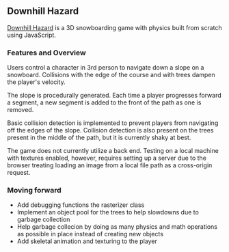 ## Downhill Hazard

[Downhill Hazard](https://axadn.github.io/downhill-hazard/public) is a 3D snowboarding game with physics built from scratch using JavaScript.


### Features and Overview
Users control a character in 3rd person to navigate down a slope on a snowboard.
Collisions with the edge of the course and with trees dampen the player's velocity.

The slope is procedurally generated. Each time a player progresses forward a segment,
a new segment is added to the front of the path as one is removed.

Basic collision detection is implemented to prevent players from navigating off the edges of the slope.
Collision detection is also present on the trees present in the middle of the path, but it is currently shaky at best.

The game does not currently utilize a back end. Testing on a local machine with textures enabled, however,
requires setting up a server due to the browser treating loading an image from a local file path as a cross-origin request.


### Moving forward
- Add debugging functions the rasterizer class 
- Implement an object pool for the trees to help slowdowns due to garbage collection
- Help garbage collecion by doing as many physics and math operations as possible in place instead of creating new objects
- Add skeletal animation and texturing to the player

